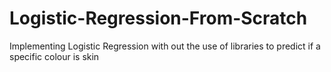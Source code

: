 # Logistic-Regression-From-Scratch
Implementing Logistic Regression with out the use of libraries to predict if a specific colour is skin
